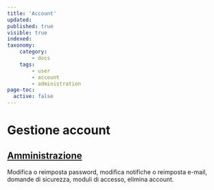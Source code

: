 ```yaml
---
title: 'Account'
updated:
published: true
visible: true
indexed: 
taxonomy:
    category:
        - docs
    tags:
        - user
        - account
        - administration
page-toc:
  active: false
---
```


# Gestione account

## [Amministrazione](administration)
Modifica o reimposta password, modifica notifiche o reimposta e-mail, domande di sicurezza, moduli di accesso, elimina account. 